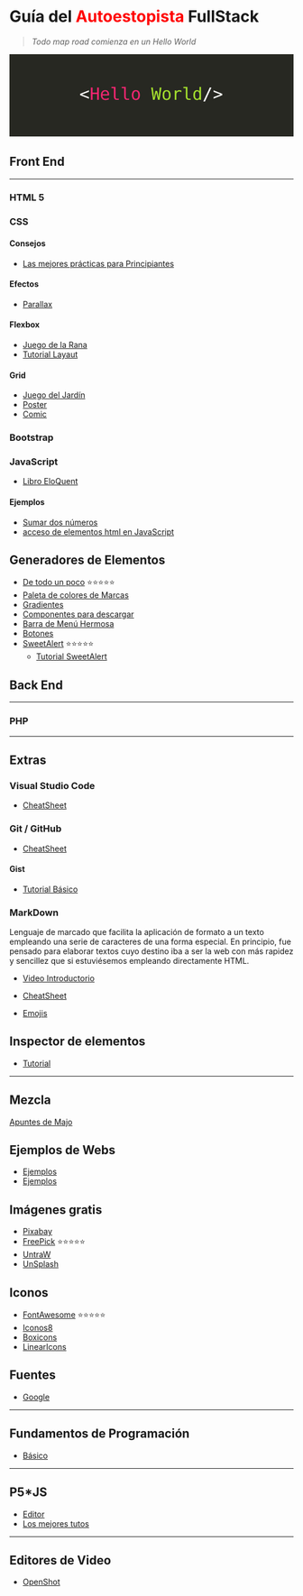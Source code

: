 # Guía del **<span style="color:red">Autoestopista** </span> FullStack

> _Todo map road comienza en un Hello World_

![Hello](hello-world-banner.jpg)

## Front End

---

### HTML 5

### CSS

#### Consejos

- [Las mejores prácticas para Principiantes](https://code.tutsplus.com/es/tutorials/30-css-best-practices-for-beginners--net-6741)

#### Efectos

- [Parallax](https://www.youtube.com/watch?v=LXMcGKBVeHI)

#### Flexbox

- [Juego de la Rana](https://flexboxfroggy.com/#es)
- [Tutorial Layaut](https://www.youtube.com/watch?v=IP0ZZFBShOI)

#### Grid

- [Juego del Jardín](https://cssgridgarden.com/#es)
- [Poster](https://css-tricks.com/product/css-grid-poster-digital-download/)
- [Comic](https://platzi.com/blog/crea-un-comic-responsive-con-css-grid/)

### Bootstrap

### JavaScript

- [Libro EloQuent](https://eloquentjs-es.thedojo.mx/)

#### Ejemplos

- [Sumar dos números](https://tpec05.blogspot.com/2017/05/sumar-dos-numeros-ingresados-por-el.html?m=1)
- [acceso de elementos html en JavaScript](https://tpec05.blogspot.com/2019/03/introduccion-al-acceso-de-elementos.html?m=1)

## Generadores de Elementos

- [De todo un poco](https://preview.redd.it/8341g68g1v7y.png?width=960&crop=smart&auto=webp&s=a1f843e73cd586f67e9b4e451f963d21fbbb23ce) :star::star::star::star::star:
- [Paleta de colores de Marcas](https://brandcolors.net/)
- [Gradientes](https://uigradients.com/#SeaBlue)
- [Componentes para descargar](https://tailwindcomponents.com/)
- [Barra de Menú Hermosa](https://betterprogramming.pub/8-frontend-coding-ideas-that-will-inspire-you-to-code-7ed8481919fe)
- [Botones](https://www.bestcssbuttongenerator.com/#/33)
- [SweetAlert](https://sweetalert2.github.io/#usage) :star::star::star::star::star:
  - [Tutorial SweetAlert](https://www.youtube.com/watch?v=NDASIexWyhU)

## Back End

---

### PHP

---

## Extras

### Visual Studio Code

- [CheatSheet](https://code.visualstudio.com/assets/docs/getstarted/tips-and-tricks/KeyboardReferenceSheet.png)

### Git / GitHub

- [CheatSheet](https://preview.redd.it/8341g68g1v7y.png?width=960&crop=smart&auto=webp&s=a1f843e73cd586f67e9b4e451f963d21fbbb23ce)

#### Gist

- [Tutorial Básico](https://www.youtube.com/watch?v=OfzGbQcLa0o)

### MarkDown

Lenguaje de marcado que facilita la aplicación de formato a un texto empleando una serie de caracteres de una forma especial. En principio, fue pensado para elaborar textos cuyo destino iba a ser la web con más rapidez y sencillez que si estuviésemos empleando directamente HTML.

- [Video Introductorio](https://www.youtube.com/watch?v=oxaH9CFpeEE)

- [CheatSheet](https://github.com/adam-p/markdown-here/wiki/Markdown-Here-Cheatsheet#videos)

- [Emojis](https://gist.github.com/rxaviers/7360908)

## Inspector de elementos

- [Tutorial](https://www.youtube.com/playlist?list=PLf8XMtbjh0dUkSTouz5cyvI1xEM0gLJ7h)

---

## Mezcla

[Apuntes de Majo](https://losapuntesdemajo.vercel.app/)

## Ejemplos de Webs

- [Ejemplos](https://es.site123.com/ejemplos-de-p%C3%A1ginas-web)
- [Ejemplos](https://mycodelesswebsite.com/es-ejemplos-de-sitios-web/)

## Imágenes gratis

- [Pixabay](https://tailwindcomponents.com/)
- [FreePick](https://www.freepik.es/) :star::star::star::star::star:
- [UntraW](https://undraw.co/illustrations)
- [UnSplash](https://unsplash.com/)

## Iconos

- [FontAwesome](https://fontawesome.com/) :star::star::star::star::star:
- [Iconos8](https://iconos8.es/)
- [Boxicons](https://boxicons.com/)
- [LinearIcons](https://linearicons.com/free)

## Fuentes

- [Google](https://fonts.google.com/)

---

## Fundamentos de Programación

- [Básico](https://betterprogramming.pub/8-frontend-coding-ideas-that-will-inspire-you-to-code-7ed8481919fe)

---

## P5\*JS

- [Editor](https://p5js.org/es/)
- [Los mejores tutos](https://www.youtube.com/c/TheCodingTrain)

---

## Editores de Video

- [OpenShot](https://www.openshot.org/es/)
